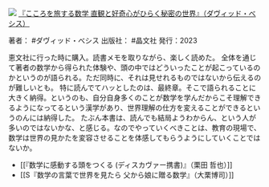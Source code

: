 ![](https://gyazo.com/5b830e26b9677ee8233bdb69e6bd024d.jpg)
[『こころを旅する数学 直観と好奇心がひらく秘密の世界』（ダヴィッド・べシス）](https://amzn.to/46rl8UZ)

著者： #ダヴィッド・べシス 
出版社： #晶文社 
発行：2023

恵文社に行った時に購入。読書メモを取りながら、楽しく読めた。
全体を通じて著者の数学から得られた体験や、頭の中ではどういったことが起こっているのかというのが語られる。ただ同時に、それは見せれるものではないから伝えるのが難しいとも。
特に読んでてハッとしたのは、最終章。そこで語られることに大きく納得。というのも、自分自身多くのことが数学を学んだからこそ理解できるようになってるという漢学があり、世界理解の仕方を変えることができるというのんには納得した。
たぶん本書は、読んでも結局ようわからん、という人が多いのではないかな、と感じる。なのでやっていくべきことは、教育の現場で、数学は世界の見かたを変容させることを体感してもらうようにしていくことではないか。

- [[『数学に感動する頭をつくる (ディスカヴァー携書)』（栗田 哲也）]]
- [[S『数学の言葉で世界を見たら 父から娘に贈る数学』（大栗博司）]]
